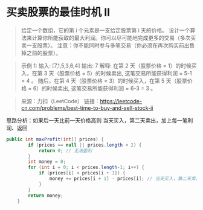 ﻿#  买卖股票的最佳时机 II
>给定一个数组，它的第 i 个元素是一支给定股票第 i 天的价格。
>设计一个算法来计算你所能获取的最大利润。你可以尽可能地完成更多的交易（多次买卖一支股票）。
>注意：你不能同时参与多笔交易（你必须在再次购买前出售掉之前的股票）。

>示例 1:
输入: [7,1,5,3,6,4]
输出: 7
解释: 在第 2 天（股票价格 = 1）的时候买入，在第 3 天（股票价格 = 5）的时候卖出, 这笔交易所能获得利润 = 5-1 = 4 。
     随后，在第 4 天（股票价格 = 3）的时候买入，在第 5 天（股票价格 = 6）的时候卖出, 这笔交易所能获得利润 = 6-3 = 3 。

>来源：力扣（LeetCode）
链接：https://leetcode-cn.com/problems/best-time-to-buy-and-sell-stock-ii

思路分析：如果后一天比前一天价格高则 当天买入，第二天卖出，加上每一笔利润、返回

```java
public int maxProfit(int[] prices) {
        if (prices == null || prices.length < 2) {
            return 0; // 无法盈利
        }
        int money = 0;
        for (int i = 0; i < prices.length-1; i++) {
            if (prices[i] < prices[i + 1]) {
                money += prices[i + 1] - prices[i]; // 当天买入，第二天卖出
            }
        }
        return money;
    }
```

